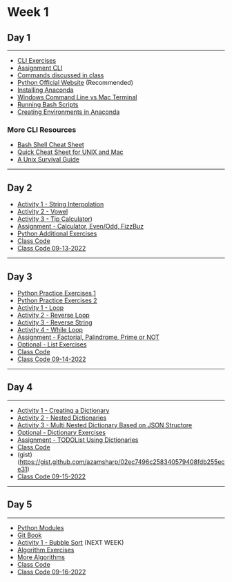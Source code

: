 # Week 1 

## Day 1 
---

- [CLI Exercises](https://learnpythonthehardway.org/book/appendixa.html)
- [Assignment CLI](day1/assignments/assignment-cli.md)
- [Commands discussed in class](day1/commands-inclass.md)
- [Python Official Website](https://www.python.org/) (Recommended) 
- [Installing Anaconda](https://docs.anaconda.com/anaconda/install/
) 
- [Windows Command Line vs Mac Terminal](https://enexdi.sciencesconf.org/data/pages/windows_vs_mac_commands_1.pdf)
- [Running Bash Scripts](https://bash.cyberciti.biz/guide/Hello,_World!_Tutorial)
- [Creating Environments in Anaconda](https://docs.conda.io/projects/conda/en/latest/user-guide/tasks/manage-environments.html)



### More CLI Resources 
- [Bash Shell Cheat Sheet](https://learncodethehardway.org/unix/bash_cheat_sheet.pdf) 
- [Quick Cheat Sheet for UNIX and Mac](http://learntocodewith.me/command-line/unix-command-cheat-sheet/) 
- [A Unix Survival Guide](http://matt.might.net/articles/basic-unix/) 
---   


## Day 2

- [Activity 1 - String Interpolation](day2/activities/string-interop.md)
- [Activity 2 - Vowel](day2/activities/vowel.md)
- [Activity 3 - Tip Calculator](day2/activities/tip-calculator.md))
- [Assignment - Calculator, Even/Odd, FizzBuz](day2/assignments/calc.md)
- [Python Additional Exercises](https://learnpythonthehardway.org/book/)
- [Class Code](day2/code-downloads/hello-python.zip)
- [Class Code 09-13-2022](https://gist.github.com/azamsharp/e1f48da3ab3c1cbfd453dbe407e53a16)

---

## Day 3 

- [Python Practice Exercises 1](https://www.practicepython.org/exercises/)
- [Python Practice Exercises 2](https://www.w3resource.com/python-exercises/)
- [Activity 1 - Loop](day3/activities/hello-loops.md)
- [Activity 2 - Reverse Loop](day3/activities/reverse-loop.md)
- [Activity 3 - Reverse String](day3/activities/reverse-string.md) 
- [Activity 4 - While Loop](day3/activities/while-loop.md)
- [Assignment - Factorial, Palindrome, Prime or NOT](day3/assignments/factorial.md)
- [Optional - List Exercises](day3/assignments/optional-list-exercises.md) 
- [Class Code](day3/code-downloads/loops-arrays.zip)
- [Class Code 09-14-2022](https://gist.github.com/azamsharp/741fcd6305446228d695ef02268f3d5e)

--- 
## Day 4 

---

- [Activity 1 - Creating a Dictionary](day4/activities/creating-a-dictionary.md) 
- [Activity 2 - Nested Dictionaries](day4/activities/nested-dictionaries.md) 
- [Activity 3 - Multi Nested Dictionary Based on JSON Structore](day4/activities/multi-nested-dict-json-structure.md) 
- [Optional - Dictionary Exercises](day4/activities/optional-dictionary.md) 
- [Assignment - TODOList Using Dictionaries](day4/assignments/todolist-using-dictionaries.md)
- [Class Code](day4/code-downloads/dictionaries-modules.zip)
- (gist)(https://gist.github.com/azamsharp/02ec7496c258340579408fdb255ece31) 
- [Class Code 09-15-2022](https://gist.github.com/azamsharp/47e034509d8f5e701d65c4e0c80bb8ce)

---

## Day 5

---

- [Python Modules](https://www.geeksforgeeks.org/python-modules/)
- [Git Book](https://git-scm.com/book/en/v2)
- [Activity 1 - Bubble Sort](day5/activities/bubble-sort.md) (NEXT WEEK) 
- [Algorithm Exercises](day5/activities/algo.md)
- [More Algorithms](day5/code-downloads/pythonAlgos.zip) 
- [Class Code](day5/code-downloads/modules-reviews.zip)
- [Class Code 09-16-2022](https://gist.github.com/azamsharp/6f4b443afe263c0c30815c8e05661306)


